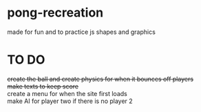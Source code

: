 # pong-recreation
made for fun and to practice js shapes and graphics 

# TO DO
~~create the ball and create physics for when it bounces off players~~   
~~make texts to keep score~~  
create a menu for when the site first loads  
make AI for player two if there is no player 2  
